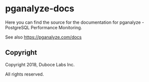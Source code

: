 # pganalyze-docs

Here you can find the source for the documentation for pganalyze - PostgreSQL Performance Monitoring.

See also https://pganalyze.com/docs

## Copyright

Copyright 2018, Duboce Labs Inc.

All rights reserved.
